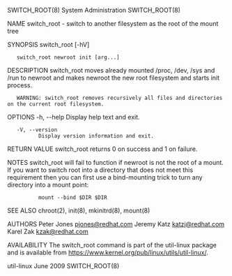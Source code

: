 SWITCH_ROOT(8)                                                                              System Administration                                                                              SWITCH_ROOT(8)

NAME
       switch_root - switch to another filesystem as the root of the mount tree

SYNOPSIS
       switch_root [-hV]

       switch_root newroot init [arg...]

DESCRIPTION
       switch_root moves already mounted /proc, /dev, /sys and /run to newroot and makes newroot the new root filesystem and starts init process.

       WARNING: switch_root removes recursively all files and directories on the current root filesystem.

OPTIONS
       -h, --help
              Display help text and exit.

       -V, --version
              Display version information and exit.

RETURN VALUE
       switch_root returns 0 on success and 1 on failure.

NOTES
       switch_root  will fail to function if newroot is not the root of a mount. If you want to switch root into a directory that does not meet this requirement then you can first use a bind-mounting trick
       to turn any directory into a mount point:

              mount --bind $DIR $DIR

SEE ALSO
       chroot(2), init(8), mkinitrd(8), mount(8)

AUTHORS
       Peter Jones <pjones@redhat.com>
       Jeremy Katz <katzj@redhat.com>
       Karel Zak <kzak@redhat.com>

AVAILABILITY
       The switch_root command is part of the util-linux package and is available from https://www.kernel.org/pub/linux/utils/util-linux/.

util-linux                                                                                        June 2009                                                                                    SWITCH_ROOT(8)
